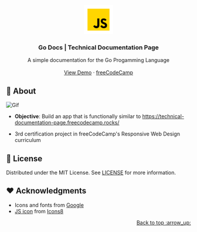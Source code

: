 <a name="readme-top"></a>

<!-- PROJECT LOGO -->
<br />
<div align="center">
<a href="https://adrianogtl.github.io/freecodecamp-technical-documentation-page/">
    <img src="assets/github/icon.png" alt="Logo" width="80" height="80">
  </a>

<h3 align="center">Go Docs | Technical Documentation Page</h3>

  <p align="center">
    A simple documentation for the Go Progamming Language 
    <br />
    <br />
    <a href="https://adrianogtl.github.io/freecodecamp-technical-documentation-page/">View Demo</a>
    ·
    <a href="https://www.freecodecamp.org/">freeCodeCamp</a>
  </p>
</div>

## :dart: About

![Gif][GIF_PATH]

- **Objective**: Build an app that is functionally similar to https://technical-documentation-page.freecodecamp.rocks/

- 3rd certification project in freeCodeCamp's Responsive Web Design curriculum

## :memo: License

Distributed under the MIT License. See [LICENSE](LICENSE) for more information.

## :heart: Acknowledgments

- Icons and fonts from [Google ][GOOGLE_URL]
- [JS icon][JS_ICON_URL] from [Icons8][ICONS8_URL]

<p align="right"><a href="#readme-top">Back to top :arrow_up: </a></p>

[GIF_PATH]: assets/
[GOOGLE_URL]: https://fonts.google.com/
[JS_ICON_URL]: https://icons8.com/icon/108784/javascript
[ICONS8_URL]: https://icons8.com
